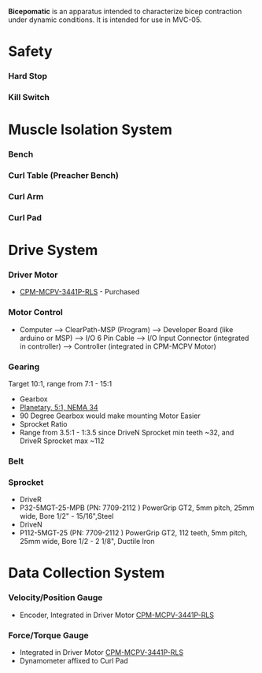 **Bicepomatic** is an apparatus intended to characterize bicep contraction under dynamic conditions. It is intended for use in MVC-05.

# Safety
### Hard Stop
### Kill Switch

# Muscle Isolation System
### Bench
### Curl Table (Preacher Bench)
### Curl Arm
### Curl Pad

# Drive System
### Driver Motor
* [CPM-MCPV-3441P-RLS](https://www.teknic.com/model-info/CPM-MCPV-3441P-RLS/) - Purchased

### Motor Control
* Computer --> ClearPath-MSP (Program) --> Developer Board (like arduino or MSP) --> I/O 6 Pin Cable --> I/O Input Connector (integrated in controller) --> Controller (integrated in CPM-MCPV Motor)

### Gearing 
Target 10:1, range from 7:1 - 15:1
* Gearbox
 * [Planetary, 5:1, NEMA 34](http://www.automationtechnologiesinc.com/products-page/cnc-gear-box/51-planetary-gearbox-for-automation-systems-4-thousand-rpm)
 * 90 Degree Gearbox would make mounting Motor Easier
* Sprocket Ratio
 * Range from 3.5:1 - 1:3.5 since DriveN Sprocket min teeth ~32, and DriveR Sprocket max ~112

### Belt

### Sprocket
* DriveR
 * P32-5MGT-25-MPB (PN: 7709-2112 ) PowerGrip GT2, 5mm pitch, 25mm wide, Bore 1/2" - 15/16",Steel
* DriveN
 * P112-5MGT-25 (PN: 7709-2112 ) PowerGrip GT2, 112 teeth, 5mm pitch, 25mm wide, Bore 1/2 - 2 1/8", Ductile Iron

# Data Collection System
### Velocity/Position Gauge
* Encoder, Integrated in Driver Motor [CPM-MCPV-3441P-RLS](https://www.teknic.com/model-info/CPM-MCPV-3441P-RLS/)

### Force/Torque Gauge
* Integrated in Driver Motor [CPM-MCPV-3441P-RLS](https://www.teknic.com/model-info/CPM-MCPV-3441P-RLS/)
* Dynamometer affixed to Curl Pad